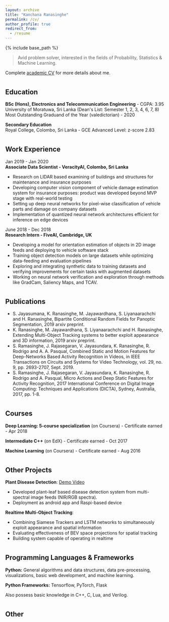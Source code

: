 ```yaml
---
layout: archive
title: "Kanchana Ranasinghe"
permalink: /cv/
author_profile: true
redirect_from:
  - /resume
---
```


{% include base_path %}

> Avid problem solver, interested in the fields of Probability, Statistics & Machine Learning.

Complete [academic CV](https://kahnchana.github.io/files/KR_academic_cv.pdf) for more details about me. 


<h2 style="margin-top: 40px;"> Education </h2>

**BSc (Hons), Electronics and Telecommunication Engineering** - CGPA: 3.95 <br>
University of Moratuwa, Sri Lanka (Dean's List: Semester 1, 2, 3, 4, 6, 7, 8) <br>
Most Outstanding Graduand of the Year (valedictorian) - 2020

**Secondary Education** <br>
Royal College, Colombo, Sri Lanka - GCE Advanced Level: z-score 2.83

<h2 style="margin-top: 40px;"> Work Experience </h2>

Jan 2019 - Jan 2020 <br>
**Associate Data Scientist - VeracityAI, Colombo, Sri Lanka** 
* Research on LIDAR based examining of buildings and structures for maintenance and insurance purposes
* Developing computer vision component of vehicle damage estimation system for insurance purposes: product was
developed beyond MVP stage with real-world testing
* Setting up deep neural networks for pixel-wise classification of vehicle parts and damage on company datasets
* Implementation of quantized neural network architectures efficient for inference on edge devices


June 2018 - Dec 2018 <br>
**Research Intern - FiveAI, Cambridge, UK**
* Developing a model for orientation estimation of objects in 2D image feeds and deploying to vehicle software stack 
* Training object detection models on large datasets while optimizing data-feeding and evaluation pipelines
* Exploring and integrating synthetic data to training datasets and verifying improvements for certain tasks with augmented datasets
* Working on neural network verification and exploration through methods like GradCam, Saliency Maps, and TCAV. 


<h2 style="margin-top: 40px;"> Publications </h2>

* S. Jayasumana, K. Ranasinghe, M. Jayawardhana, S. Liyanaarachchi and H. Ranasinghe, 
Bipartite Conditional Random Fields for Panoptic Segmentation, 2019 arxiv preprint.
* K. Ranasinghe, M. Jayawardhana, S. Liyanaarachchi and H. Ranasinghe, 
Extending Multi-Object Tracking systems to better exploit appearance and 3D information, 
2019 arxiv preprint.
* S. Ramasinghe, J. Rajasegaran, V. Jayasundara, K. Ranasinghe, R. Rodrigo and A. A. Pasqual, 
Combined Static and Motion Features for Deep-Networks Based Activity Recognition in Videos, 
in IEEE Transactions on Circuits and Systems for Video Technology, vol. 29, no. 9, pp. 2693-2707, Sept. 2019.
* S. Ramasinghe, J. Rajasegaran, V. Jayasundara, K. Ranasinghe, R. Rodrigo and A. Pasqual, 
Micro Actions and Deep Static Features for Activity Recognition, 
2017 International Conference on Digital Image Computing: Techniques and Applications (DICTA), 
Sydney, Australia, 2017, pp. 1-8. 


<h2 style="margin-top: 40px;"> Courses </h2>

<p> <strong>Deep Learning: 5-course specialization</strong> (on Coursera) - Certificate earned - Apr 2018 </p>
<p> <strong>Intermediate C++</strong> (on EdX) - Certificate earned - Oct 2017 </p>
<p> <strong>Machine Learning</strong> (on Coursera) - Certificate earned - Aug 2016 </p>


<h2 style="margin-top: 40px;"> Other Projects </h2>

**Plant Disease Detection**: [Demo Video](https://www.youtube.com/watch?v=SQslmbeOhpQ)
 * Developed plant-leaf based disease detection system from multi-spectral image feeds (NIR/RGB spectra). 
 * Deployment as android app and Raspi-based device  

**Realtime Multi-Object Tracking**: 
 * Combining Siamese Trackers and LSTM networks to simultaneously exploit appearance and spatial information
 * Evaluating effectiveness of BEV space projections for spatial tracking
 * Building system capable of operating in realtime 
 
 
<h2 style="margin-top: 40px;"> Programming Languages & Frameworks </h2>

**Python:** General algorithms and data structures, data pre-processing, visualizations, basic web development, 
 and machine learning.   

**Python Frameworks:** Tensorflow, PyTorch, Flask

Also possess basic knowledge in C++, C, Lua, and Verilog.


<h2 style="margin-top: 40px;"> Other </h2>

